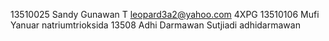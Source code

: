 13510025 Sandy Gunawan T leopard3a2@yahoo.com 4XPG
13510106 Mufi Yanuar		natriumtrioksida
13508	 Adhi Darmawan Sutjiadi 		adhidarmawan
